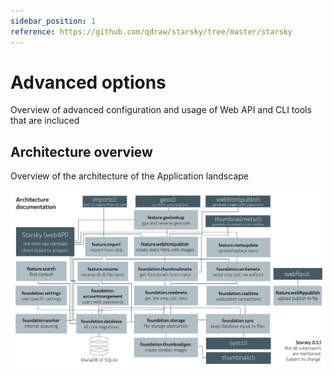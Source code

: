 ```yaml
---
sidebar_position: 1
reference: https://github.com/qdraw/starsky/tree/master/starsky
---
```


# Advanced options

Overview of advanced configuration and usage of Web API and CLI tools that are incluced

## Architecture overview

Overview of the architecture of the Application landscape

![Architecture overview](../assets/starsky_architecture_documentation_v051.svg)
